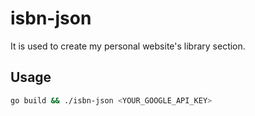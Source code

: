 # isbn-json
It is used to create my personal website's library section.

## Usage
```bash
go build && ./isbn-json <YOUR_GOOGLE_API_KEY>
```
